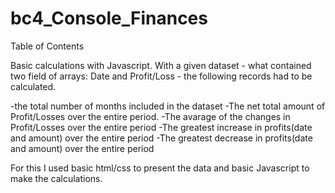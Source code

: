 # bc4_Console_Finances

Table of Contents

Basic calculations with Javascript.
With a given dataset - what contained two field of arrays: Date and Profit/Loss - the following records had to be calculated.

-the total number of months included in the dataset
-The net total amount of Profit/Losses over the entire period.
-The avarage of the changes in Profit/Losses over the entire period
-The greatest increase in profits(date and amount) over the entire period
-The greatest decrease in profits(date and amount) over the entire period

For this I used basic html/css to present the data and basic Javascript to make the calculations.

